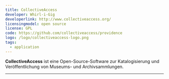 ```yaml
---
title: CollectiveAccess
developer: Whirl-i-Gig
developerlink: http://www.collectiveaccess.org/
licensingmodel: open source
license: GPL
code: https://github.com/collectiveaccess/providence
logo: /logo/collectiveaccess-logo.png
tags:
  - application
---
```


**CollectiveAccess** ist eine Open-Source-Software zur Katalogisierung und Veröffentlichung von Museums- und Archivsammlungen.

---
